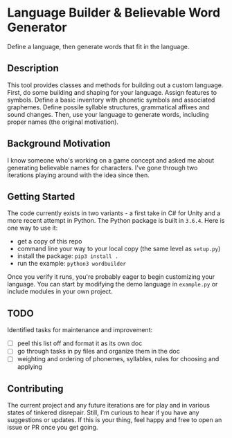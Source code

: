# Language Builder & Believable Word Generator

Define a language, then generate words that fit in the language.

## Description

This tool provides classes and methods for building out a custom language. First, do some building and shaping for your language. Assign features to symbols. Define a basic inventory with phonetic symbols and associated graphemes. Define possile syllable structures, grammatical affixes and sound changes. Then, use your language to generate words, including proper names (the original motivation).

## Background Motivation

I know someone who's working on a game concept and asked me about generating believable names for characters. I've gone through two iterations playing around with the idea since then.

## Getting Started

The code currently exists in two variants - a first take in C# for Unity and a more recent attempt in Python. The Python package is built in `3.6.4`. Here is one way to use it:
- get a copy of this repo
- command line your way to your local copy (the same level as `setup.py`)
- install the package: `pip3 install .`
- run the example: `python3 wordbuilder`

Once you verify it runs, you're probably eager to begin customizing your language. You can start by modifying the demo language in `example.py` or include modules in your own project.

## TODO
Identified tasks for maintenance and improvement:
- [ ] peel this list off and format it as its own doc
- [ ] go through tasks in py files and organize them in the doc
- [ ] weighting and ordering of phonemes, syllables, rules for choosing and applying

## Contributing

The current project and any future iterations are for play and in various states of tinkered disrepair. Still, I'm curious to hear if you have any suggestions or updates. If this is your thing, feel happy and free to open an issue or PR once you get going.
